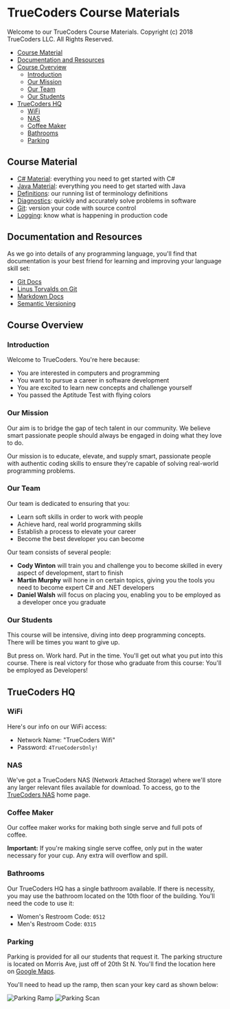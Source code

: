 # TrueCoders Course Materials

Welcome to our TrueCoders Course Materials. Copyright (c) 2018 TrueCoders LLC. All Rights Reserved.

* [Course Material](#course-material)
* [Documentation and Resources](#documentation-and-resources)
* [Course Overview](#course-overview)
  * [Introduction](#introduction)
  * [Our Mission](#our-mission)
  * [Our Team](#our-team)
  * [Our Students](#our-students)
* [TrueCoders HQ](#truecoders-hq)
  * [WiFi](#wifi)
  * [NAS](#nas)
  * [Coffee Maker](#coffee-maker)
  * [Bathrooms](#bathrooms)
  * [Parking](#parking)

## Course Material

* [C# Material](cs): everything you need to get started with C#
* [Java Material](java): everything you need to get started with Java
* [Definitions](definitions.md): our running list of terminology definitions
* [Diagnostics](diagnostics.markdown): quickly and accurately solve problems in software
* [Git](git.markdown): version your code with source control
* [Logging](logging.markdown): know what is happening in production code

## Documentation and Resources

As we go into details of any programming language, you'll find that documentation is your best friend for learning and improving your language skill set:

* [Git Docs](https://git-scm.com/doc)
* [Linus Torvalds on Git](https://youtu.be/4XpnKHJAok8)
* [Markdown Docs](https://daringfireball.net/projects/markdown/syntax/)
* [Semantic Versioning](http://semver.org)

## Course Overview

### Introduction

Welcome to TrueCoders. You're here because:

* You are interested in computers and programming
* You want to pursue a career in software development
* You are excited to learn new concepts and challenge yourself
* You passed the Aptitude Test with flying colors

### Our Mission

Our aim is to bridge the gap of tech talent in our community. We believe smart passionate people should always be engaged in doing what they love to do.

Our mission is to educate, elevate, and supply smart, passionate people with authentic coding skills to ensure they're capable of solving real-world programming problems.

### Our Team

Our team is dedicated to ensuring that you:

* Learn soft skills in order to work with people
* Achieve hard, real world programming skills
* Establish a process to elevate your career
* Become the best developer you can become

Our team consists of several people:

* **Cody Winton** will train you and challenge you to become skilled in every aspect of development, start to finish
* **Martin Murphy** will hone in on certain topics, giving you the tools you need to become expert C# and .NET developers
* **Daniel Walsh** will focus on placing you, enabling you to be employed as a developer once you graduate

### Our Students

This course will be intensive, diving into deep programming concepts. There will be times you want to give up.

But press on. Work hard. Put in the time. You'll get out what you put into this course. There is real victory for those who graduate from this course: You'll be employed as Developers!

## TrueCoders HQ

### WiFi

Here's our info on our WiFi access:

* Network Name: "TrueCoders Wifi"
* Password: `4TrueCodersOnly!`

### NAS

We've got a TrueCoders NAS (Network Attached Storage) where we'll store any larger relevant files available for download. To access, go to the [TrueCoders NAS](https://home.mycloud.com/action/share/d8cacd38-c200-4383-bd75-721a699e2a32) home page.

### Coffee Maker

Our coffee maker works for making both single serve and full pots of coffee.

**Important:** If you're making single serve coffee, only put in the water necessary for your cup. Any extra will overflow and spill.

### Bathrooms

Our TrueCoders HQ has a single bathroom available. If there is necessity, you may use the bathroom located on the 10th floor of the building. You'll need the code to use it:

* Women's Restroom Code: `0512`
* Men's Restroom Code: `0315`

### Parking

Parking is provided for all our students that request it. The parking structure is located on Morris Ave, just off of 20th St N. You'll find the location here on [Google Maps](https://goo.gl/maps/VF1YQCmCwuJ2).

You'll need to head up the ramp, then scan your key card as shown below:

![Parking Ramp](assets/parking-ramp.jpg "Parking Ramp")
![Parking Scan](assets/parking-scan.jpg "Parking Scan")
